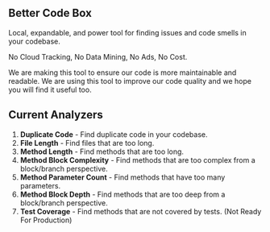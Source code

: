 ## Better Code Box
Local, expandable, and power tool for finding issues and code smells in your codebase.

No Cloud Tracking, No Data Mining, No Ads, No Cost.

We are making this tool to ensure our code is more maintainable and readable. We are using this tool to improve our code quality and we hope you will find it useful too.

## Current Analyzers
1. **Duplicate Code** - Find duplicate code in your codebase.
2. **File Length** - Find files that are too long.
3. **Method Length** - Find methods that are too long.
4. **Method Block Complexity** - Find methods that are too complex from a block/branch perspective.
5. **Method Parameter Count** - Find methods that have too many parameters.
6. **Method Block Depth** - Find methods that are too deep from a block/branch perspective.
7. **Test Coverage** - Find methods that are not covered by tests. (Not Ready For Production)